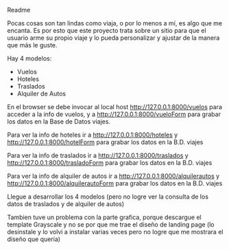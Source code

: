 ﻿Readme

Pocas cosas son tan lindas como viaja, o por lo menos a mí, es algo que me encanta. Es por esto que este proyecto trata sobre un sitio para que el usuario arme su propio viaje y lo pueda personalizar y ajustar de la manera que más le guste.

Hay 4 modelos:

- Vuelos
- Hoteles
- Traslados
- Alquiler de Autos

En el browser se debe invocar al local host <http://127.0.0.1:8000/vuelos> para acceder a la info de vuelos, y a <http://127.0.0.1:8000/vueloForm> para grabar los datos en la Base de Datos viajes.

Para ver la info de hoteles ir a <http://127.0.0.1:8000/hoteles> y <http://127.0.0.1:8000/hotelForm> para grabar los datos en la B.D. viajes

Para ver la info de traslados ir a <http://127.0.0.1:8000/traslados> y <http://127.0.0.1:8000/trasladoForm> para grabar los datos en la B.D. viajes

Para ver la info de alquiler de autos ir a <http://127.0.0.1:8000/alquilerautos> y <http://127.0.0.1:8000/alquilerautoForm> para grabar los datos en la B.D. viajes

Llegue a desarrollar los 4 modelos (pero no logre ver la consulta de los datos de traslados y de alquiler de autos)

Tambien tuve un problema con la parte grafica, porque descargue el template Grayscale y no se por que me trae el diseño de landing page (lo desinstale y lo volvi a instalar varias veces pero no logre que me mostrara el diseño que quería)




